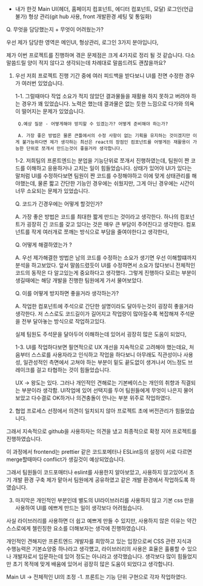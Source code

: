 
- 내가 한것
	 Main UI(헤더, 홈페이지 컴포넌트, 에디터 컴포넌트, 모달)
	 로그인(언급 불가)
	 형상 관리(git hub 사용, front 개발환경 세팅 및 통일화)

Q. 무엇을 담당했는지 + 무엇이 어려웠는가?

우선  제가 담당한 영역은 메인UI, 형상관리, 로그인 3가지 분야입니다, 

제가 이번 프로젝트를 진행하며 겪은 문제점은 크게 4가지로 정리 될 것 같습니다. 다소 말씀드릴 양이 적지 않다고 생각되는데 차례대로 말씀드려도  괜찮을까요?

1. 우선 저희 프로젝트 진행 기간 중에 여러 피드백을 받다보니 UI를 전면 수정한 경우가 여러번 있었습니다.

	1-1. 그럴때마다 작업 소요가 적지 않았던 결과물들을 재활용 하지 못하고 버려야 하는 경우가 꽤 있었습니다. 노력은 했는데 결과물은 없는 듯한 느낌으로 다가와 의욕이 떨어지는 문제가 있었습니다.
    
        Q.예상 질문 - 어떻게해야 방지할 수 있겠는가? 어떻게 준비해야 하는가?

        A. 가장 좋은 방법은 물론 큰틀에서의 수정 사항이 없는 기획을 유지하는 것이겠지만 이게 불가능하다면 제가 생각하는 최선은 react의 장점인 컴포넌트를 어떻게든 재활용이 가능한 단위로 쪼개서 만드는것이 좋을거라 생각합니다.

    1-2. 저희팀의 프론트엔드는 분업을 기능단위로 쪼개서 진행하였는데, 팀원이 짠 코드를 이해하고 응용하거나 고치는 일이 힘들었습니다. 상태가 있어야 UI가 있다는 말처럼 UI를 수정하다보면 팀원이 짠 코드를 수정해야하고 이에 맞게 상태관리를 해야했는데, 물론 짧고 간단한 기능인 경우에는 쉬웠지만, 그게 아닌 경우에는 시간이 너무 소요되는 문제가 있었습니다.

    Q. 코드가 긴경우에는 어떻게 할것인가?

    A. 가장 좋은 방법은 코드를 최대한 짧게 만드는 것이라고 생각한다. 하나의 컴포넌트가 굉장히 긴 코드를 갖고 있다는 것은 매우 큰 부담이 주어진다고 생각한다. 컴포넌트를 작게 여러개로 쪼깨는 방식으로 부담을 줄여야한다고 생각한다,

    Q. 어떻게 해결하였는가 ?

    A. 우선 제가해결한 방법은 남의 코드를 수정하는 소요가 생기면 우선 이해할떄까지 분석을 하고보았다. 앞서 말씀드렸듯이 UI를 수정하면서 소요가 많다보니 전체적인 코드의 동작은 다 알고있는게 중요하다고 생각했다. 그렇게 진행하다 모르는 부분이 생길때에는 해당 개발을 진행한 팀원에게 가서 물어보았다.

    Q. 이를 어떻게 방지하면 좋을거라 생각하는가?

    A. 작업한 컴포넌트에 주석으로 간단한 설명이라도 달아두는것이 굉장히 좋을거라 생각한다. 저 스스로도 코드길이가 길어지고 작업량이 많아질수록 복잡해져 주석문을 전부 달아놓는 방식으로 작업하고있다.

    실제 팀원도 주석문을 달아두어 이해하는데 있어서 굉장히 많은 도움이 되었다,


	1-3. UI를 작업하다보면 필연적으로 UX 개선을 지속적으로 고려해야 했는데요, 처음부터 스스로를 사용자라고 인식하고 작업을 하다보니 아무래도 직관성이나 사용성, 일관성적인 측면에서 고쳐야 하는 부분이 밑도 끝도없이 생겨나서 어느정도 브레이크를 걸고 타협하는 것이 힘들었습니다.

    UX -> 왕도는 있다. 그러나 개인적인 견해로는 기본베이스는 개인의 취향과 직결되는 부분이라 생각함. UI작업에 있어 선택지를 두어 팀원들에게 무엇이 나은지 물어보았고 다수결로 OK하거나 의견충돌이 안나는 부분 위주로 작업하였다.

2. 협업 프로세스 선정에서 의견이 일치되지 않아 프로젝트 초에 버전관리가 힘들었습니다. 

그래서 지속적으로 github을 사용하자는 의견을 냈고 최종적으로 확정 지어 프로젝트를 진행하였습니다. 

이 과정에서 frontend는 prettier 같은 코드포메터나 ESLint등의 설정이  서로 다르면 merge할때마다 conflict가 생길것이 예상되었습니다.

그래서 팀원들이 코드포매터나 eslint를 사용한지 알아보았고, 사용하지 않고있어서 초기 개발 환경 구축 제가 맡아서 팀원에게 공유하였고 같은 개발 환경에서 작업하도록 하였습니다.
	
3. 마지막은 개인적인 부분인데 별도의 UI라이브러리를 사용하지 않고 기본 css 만을 사용하여 UI를 에쁘게 만드는 일이 생각보다 어려웠습니다. 

사실 라이브러리를 사용하면 더 쉽고 예쁘게 만들 수 있지만, 사용하지 않은 이유는 약간 스스로에게 첼린징한 요소를 더해보자는 생각에 진행하였습니다. 

개인적인 견해지만 프론트엔드 개발자를 희망하고 있는 입장으로써 CSS 관련 지식과 수행능력은 기본쇼양중 하나라고 생각헀고, 라이브러리의 사용은 효율은 훌륭할 수 있으나 개발자로서 입문하는데 있어 정도는 아니라고 생각했습니다. 생각보다 많이 힘들었지만 초기 목적에 맞게 배움에 있어서 굉장히 많은 도움이 되었다고 생각합니다.



Main UI -> 전체적인 UI의 조정
	-1. 프론트는 기능 단위 구현으로 각자 작업하였다.